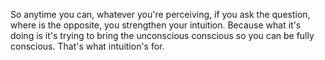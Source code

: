  So anytime you can, whatever you're perceiving, if you ask the question, where is the opposite, you strengthen your intuition. Because what it's doing is it's trying to bring the unconscious conscious so you can be fully conscious. That's what intuition's for.